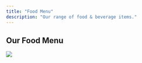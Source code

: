 ```yaml
---
title: "Food Menu"
description: "Our range of food & beverage items."
---
```


## Our Food Menu


![](/img/Mr-Youtiao-Menu-A4-w_o-price-1-768x1086.jpg)
<br>
<br>


